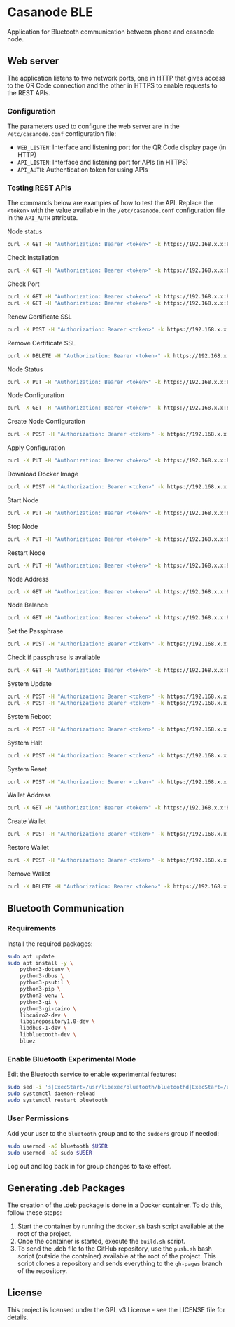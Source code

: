 # Casanode BLE

Application for Bluetooth communication between phone and casanode node.

## Web server

The application listens to two network ports, one in HTTP that gives access to the QR Code connection and the other in HTTPS to enable requests to the REST APIs.

### Configuration

The parameters used to configure the web server are in the `/etc/casanode.conf` configuration file:

- `WEB_LISTEN`: Interface and listening port for the QR Code display page (in HTTP)
- `API_LISTEN`: Interface and listening port for APIs (in HTTPS)
- `API_AUTH`: Authentication token for using APIs

### Testing REST APIs

The commands below are examples of how to test the API. Replace the `<token>` with the value available in the `/etc/casanode.conf` configuration file in the `API_AUTH` attribute.

Node status

```bash
curl -X GET -H "Authorization: Bearer <token>" -k https://192.168.x.x:8081/api/v1/status
```

Check Installation

```bash
curl -X GET -H "Authorization: Bearer <token>" -k https://192.168.x.x:8081/api/v1/check/installation
```

Check Port

```bash
curl -X GET -H "Authorization: Bearer <token>" -k https://192.168.x.x:8081/api/v1/check/port/node
curl -X GET -H "Authorization: Bearer <token>" -k https://192.168.x.x:8081/api/v1/check/port/vpn
```

Renew Certificate SSL

```bash
curl -X POST -H "Authorization: Bearer <token>" -k https://192.168.x.x:8081/api/v1/certificate/renew
```

Remove Certificate SSL

```bash
curl -X DELETE -H "Authorization: Bearer <token>" -k https://192.168.x.x:8081/api/v1/certificate/remove
```

Node Status

```bash
curl -X PUT -H "Authorization: Bearer <token>" -k https://192.168.x.x:8081/api/v1/node/status
```

Node Configuration

```bash
curl -X GET -H "Authorization: Bearer <token>" -k https://192.168.x.x:8081/api/v1/node/configuration
```

Create Node Configuration

```bash
curl -X POST -H "Authorization: Bearer <token>" -k https://192.168.x.x:8081/api/v1/install/configuration
```

Apply Configuration

```bash
curl -X PUT -H "Authorization: Bearer <token>" -k https://192.168.x.x:8081/api/v1/node/configuration/apply -H "Content-Type: application/json" -d '{"moniker":"newMoniker", "backend":"file", "nodeType":"residential", "nodeIp":"x.x.x.x", "nodePort":12345, "vpnType":"wireguard", "vpnPort":51820, "maximumPeers":1000}'
```

Download Docker Image

```bash
curl -X POST -H "Authorization: Bearer <token>" -k https://192.168.x.x:8081/api/v1/install/docker-image
```

Start Node

```bash
curl -X PUT -H "Authorization: Bearer <token>" -k https://192.168.x.x:8081/api/v1/node/start
```

Stop Node

```bash
curl -X PUT -H "Authorization: Bearer <token>" -k https://192.168.x.x:8081/api/v1/node/stop
```

Restart Node

```bash
curl -X PUT -H "Authorization: Bearer <token>" -k https://192.168.x.x:8081/api/v1/node/restart
```

Node Address

```bash
curl -X GET -H "Authorization: Bearer <token>" -k https://192.168.x.x:8081/api/v1/node/address
```

Node Balance

```bash
curl -X GET -H "Authorization: Bearer <token>" -k https://192.168.x.x:8081/api/v1/node/balance
```

Set the Passphrase

```bash
curl -X POST -H "Authorization: Bearer <token>" -k https://192.168.x.x:8081/api/v1/node/passphrase -H "Content-Type: application/json" -d '{"passphrase": "your_wallet_passphrase"}'
```

Check if passphrase is available

```bash
curl -X GET -H "Authorization: Bearer <token>" -k https://192.168.x.x:8081/api/v1/node/passphrase
```

System Update

```bash
curl -X POST -H "Authorization: Bearer <token>" -k https://192.168.x.x:8081/api/v1/system/update -H "Content-Type: application/json" -d '{"target": "system"}'
curl -X POST -H "Authorization: Bearer <token>" -k https://192.168.x.x:8081/api/v1/system/update -H "Content-Type: application/json" -d '{"target": "sentinel"}'
```

System Reboot

```bash
curl -X POST -H "Authorization: Bearer <token>" -k https://192.168.x.x:8081/api/v1/system/reboot
```

System Halt

```bash
curl -X POST -H "Authorization: Bearer <token>" -k https://192.168.x.x:8081/api/v1/system/halt
```

System Reset

```bash
curl -X POST -H "Authorization: Bearer <token>" -k https://192.168.x.x:8081/api/v1/system/reset
```

Wallet Address

```bash
curl -X GET -H "Authorization: Bearer <token>" -k https://192.168.x.x:8081/api/v1/wallet/address
```

Create Wallet

```bash
curl -X POST -H "Authorization: Bearer <token>" -k https://192.168.x.x:8081/api/v1/wallet/create
```

Restore Wallet

```bash
curl -X POST -H "Authorization: Bearer <token>" -k https://192.168.x.x:8081/api/v1/wallet/restore
```

Remove Wallet

```bash
curl -X DELETE -H "Authorization: Bearer <token>" -k https://192.168.x.x:8081/api/v1/wallet/remove
```
## Bluetooth Communication

### Requirements

Install the required packages:

```bash
sudo apt update
sudo apt install -y \
	python3-dotenv \
	python3-dbus \
	python3-psutil \
	python3-pip \
	python3-venv \
	python3-gi \
	python3-gi-cairo \
	libcairo2-dev \
	libgirepository1.0-dev \
	libdbus-1-dev \
	libbluetooth-dev \
	bluez
```

### Enable Bluetooth Experimental Mode

Edit the Bluetooth service to enable experimental features:

```bash
sudo sed -i 's|ExecStart=/usr/libexec/bluetooth/bluetoothd|ExecStart=/usr/libexec/bluetooth/bluetoothd --experimental|' /lib/systemd/system/bluetooth.service
sudo systemctl daemon-reload
sudo systemctl restart bluetooth
```

### User Permissions

Add your user to the `bluetooth` group and to the `sudoers` group if needed:

```bash
sudo usermod -aG bluetooth $USER
sudo usermod -aG sudo $USER
```

Log out and log back in for group changes to take effect.

## Generating .deb Packages

The creation of the .deb package is done in a Docker container. To do this, follow these steps:

1. Start the container by running the `docker.sh` bash script available at the root of the project.
2. Once the container is started, execute the `build.sh` script.
3. To send the .deb file to the GitHub repository, use the `push.sh` bash script (outside the container) available at the root of the project. This script clones a repository and sends everything to the `gh-pages` branch of the repository.

## License

This project is licensed under the GPL v3 License - see the LICENSE file for details.
